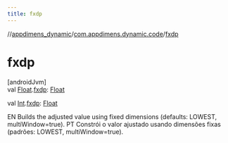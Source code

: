 ```yaml
---
title: fxdp
---
```

//[appdimens_dynamic](../../index.html)/[com.appdimens.dynamic.code](index.html)/[fxdp](fxdp.html)



# fxdp



[androidJvm]\
val [Float](https://kotlinlang.org/api/core/kotlin-stdlib/kotlin/-float/index.html).[fxdp](fxdp.html): [Float](https://kotlinlang.org/api/core/kotlin-stdlib/kotlin/-float/index.html)

val [Int](https://kotlinlang.org/api/core/kotlin-stdlib/kotlin/-int/index.html).[fxdp](fxdp.html): [Float](https://kotlinlang.org/api/core/kotlin-stdlib/kotlin/-float/index.html)



EN Builds the adjusted value using fixed dimensions (defaults: LOWEST, multiWindow=true). PT Constrói o valor ajustado usando dimensões fixas (padrões: LOWEST, multiWindow=true).



